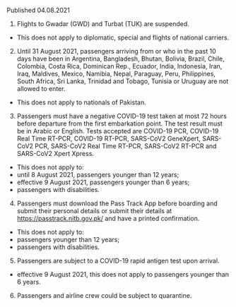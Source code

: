 Published 04.08.2021
1. Flights to Gwadar (GWD) and Turbat (TUK) are suspended.
- This does not apply to diplomatic, special and flights of national carriers.
2. Until 31 August 2021, passengers arriving from or who in the past 10 days have been in Argentina, Bangladesh, Bhutan, Bolivia, Brazil, Chile, Colombia, Costa Rica, Dominican Rep., Ecuador, India, Indonesia, Iran, Iraq, Maldives, Mexico, Namibia, Nepal, Paraguay, Peru, Philippines, South Africa, Sri Lanka, Trinidad and Tobago, Tunisia or Uruguay are not allowed to enter.
- This does not apply to nationals of Pakistan.
3. Passengers must have a negative COVID-19 test taken at most 72 hours before departure from the first embarkation point. The test result must be in Arabic or English. Tests accepted are COVID-19 PCR, COVID-19 Real Time RT-PCR, COVID-19 RT-PCR, SARS-CoV2 GeneXpert, SARS-CoV2 PCR, SARS-CoV2 Real Time RT-PCR, SARS-CoV2 RT-PCR and SARS-CoV2 Xpert Xpress.
- This does not apply to:
- until 8 August 2021, passengers younger than 12 years;
- effective 9 August 2021, passengers younger than 6 years;
- passengers with disabilities.
4. Passengers must download the Pass Track App before boarding and submit their personal details or submit their details at <a href="https://passtrack.nitb.gov.pk/">https://passtrack.nitb.gov.pk/</a> and have a printed confirmation.
- This does not apply to:
- passengers younger than 12 years;
- passengers with disabilities.
5. Passengers are subject to a COVID-19 rapid antigen test upon arrival.
- effective 9 August 2021, this does not apply to passengers younger than 6 years.
6. Passengers and airline crew could be subject to quarantine.

